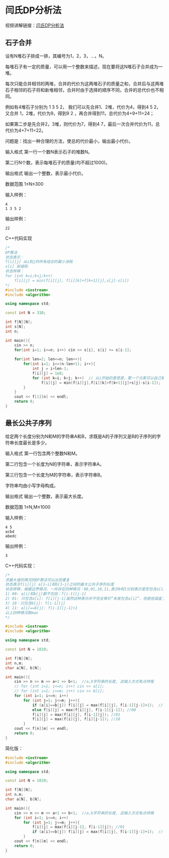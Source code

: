 # 闫氏DP分析法
视频讲解链接：[闫氏DP分析法](https://www.bilibili.com/video/BV1X741127ZM)
## 石子合并
设有N堆石子排成一排，其编号为1，2，3，…，N。

每堆石子有一定的质量，可以用一个整数来描述，现在要将这N堆石子合并成为一堆。

每次只能合并相邻的两堆，合并的代价为这两堆石子的质量之和，合并后与这两堆石子相邻的石子将和新堆相邻，合并时由于选择的顺序不同，合并的总代价也不相同。

例如有4堆石子分别为 1 3 5 2， 我们可以先合并1、2堆，代价为4，得到4 5 2， 又合并 1，2堆，代价为9，得到9 2 ，再合并得到11，总代价为4+9+11=24；

如果第二步是先合并2，3堆，则代价为7，得到4 7，最后一次合并代价为11，总代价为4+7+11=22。

问题是：找出一种合理的方法，使总的代价最小，输出最小代价。

输入格式
第一行一个数N表示石子的堆数N。

第二行N个数，表示每堆石子的质量(均不超过1000)。

输出格式
输出一个整数，表示最小代价。

数据范围
1≤N≤300

输入样例：
```
4
1 3 5 2
```
输出样例：
```
22
```

C++代码实现
```cpp
/*
DP算法
状态表示：
f[i][j] 从i到j的所有组合的最小消耗
s[i] 前缀和
状态转移：
for (int k=i;k<j;k++)
    f[i][j] = min(f[i][j], f[i][k]+f[k+1][j],s[j]-s[i])
*/
#include <iostream>
#include <algorithm>

using namespace std;

const int N = 310;

int f[N][N];
int s[N];
int n;

int main(){
    cin >> n;
    for(int i=1; i<=n; i++) cin >> s[i], s[i] += s[i-1];
    
    for(int len=2; len<=n; len++){
        for(int i=1; i<=(n-len+1); i++){
            int j = i+len-1;
            f[i][j] = 1e8;
            for (int k=i; k<j; k++)  // 从i开始的意思是，第一个元素可以自己算做一堆
                f[i][j] = min(f[i][j],f[i][k]+f[k+1][j]+s[j]-s[i-1]);
        }
    }
    cout << f[1][n] << endl;
    return 0;
}
```

## 最长公共子序列
给定两个长度分别为N和M的字符串A和B，求既是A的子序列又是B的子序列的字符串长度最长是多少。

输入格式
第一行包含两个整数N和M。

第二行包含一个长度为N的字符串，表示字符串A。

第三行包含一个长度为M的字符串，表示字符串B。

字符串均由小写字母构成。

输出格式
输出一个整数，表示最大长度。

数据范围
1≤N,M≤1000

输入样例：
```
4 5
acbd
abedc
```
输出样例：
```
3
```
C++代码实现：
```cpp
/*
求最大值的情况的DP算法可以出现重复
状态表示f[i][j] a[1~i]和b[1~j]之间的最大公共子序列长度
状态转移，根据边界情况，一共存在四种情况：00,01,10,11,表示0和1分别表示是否包含a[i]和b[j]
1) 00: a[i]和b[j]都不包括：f[i-1][j-1]
2) 01: 只包含a[i]: f[i][j-1]虽然这种表示并不完全等价“末尾包含a[i]”，但是他涵盖了“末尾包含a[i]”子集，所以在max问题中可以使用
3) 10：只包含b[j]: f[i-1][j]
4) 11: a[i]==b[j]: f[i-1][j-1]+1
以上四种情况取max
*/

#include <iostream>
#include <algorithm>

using namespace std;

const int N = 1010;

int f[N][N];
int n,m;
char a[N], b[N];

int main(){
    cin >> n >> m >> a+1 >> b+1;  //a,b字符串的长度, 这输入方式有点帅哦
    // for (int i=1; i<=n; i++) cin >> a[i];
    // for (int i=1; i<=m; i++) cin >> b[i];
    for (int i=1; i<=n; i++)
        for (int j=1; j<=m; j++){
            if (a[i]==b[j]) f[i][j] = max(f[i][j], f[i-1][j-1]+1);  // 11的情况
            else f[i][j] = max(f[i][j], f[i-1][j-1]); //00
            f[i][j] = max(f[i][j], f[i-1][j]); //01
            f[i][j] = max(f[i][j], f[i][j-1]); //10
        }
    cout << f[n][m] << endl;
    return 0;
}
```
简化版：
```cpp
#include <iostream>
#include <algorithm>

using namespace std;

const int N = 1010;

int f[N][N];
int n,m;
char a[N], b[N];

int main(){
    cin >> n >> m >> a+1 >> b+1;  //a,b字符串的长度, 这输入方式有点帅哦
    for (int i=1; i<=n; i++)
        for (int j=1; j<=m; j++){
            f[i][j] = max(f[i][j-1], f[i-1][j]); //01
            if (a[i]==b[j]) f[i][j] = max(f[i][j], f[i-1][j-1]+1);  // 11的情况
        }
    cout << f[n][m] << endl;
    return 0;
}
```